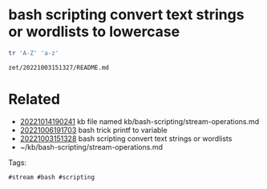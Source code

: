 # bash scripting convert text strings or wordlists to lowercase
```bash
tr 'A-Z' 'a-z'
```

` zet/20221003151327/README.md `

# Related

- [20221014190241](/zet/20221014190241/README.md) kb file named kb/bash-scripting/stream-operations.md
- [20221006191703](/zet/20221006191703/README.md) bash trick printf to variable
- [20221003151328](/zet/20221003151328/README.md) bash scripting convert text strings or wordlists
- ~/kb/bash-scripting/stream-operations.md

Tags:

    #stream #bash #scripting
